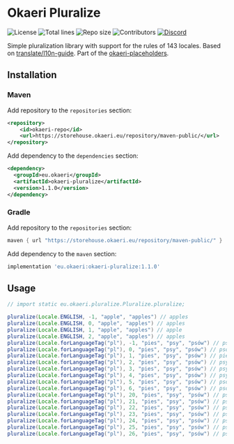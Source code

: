 # Okaeri Pluralize

![License](https://img.shields.io/github/license/OkaeriPoland/okaeri-pluralize)
![Total lines](https://img.shields.io/tokei/lines/github/OkaeriPoland/okaeri-pluralize)
![Repo size](https://img.shields.io/github/repo-size/OkaeriPoland/okaeri-pluralize)
![Contributors](https://img.shields.io/github/contributors/OkaeriPoland/okaeri-pluralize)
[![Discord](https://img.shields.io/discord/589089838200913930)](https://discord.gg/hASN5eX)

Simple pluralization library with support for the rules of 143 locales. 
Based on [translate/l10n-guide](https://github.com/translate/l10n-guide/blob/master/docs/l10n/pluralforms.rst).
Part of the [okaeri-placeholders](https://github.com/OkaeriPoland/okaeri-placeholders).

## Installation
### Maven
Add repository to the `repositories` section:
```xml
<repository>
    <id>okaeri-repo</id>
    <url>https://storehouse.okaeri.eu/repository/maven-public/</url>
</repository>
```
Add dependency to the `dependencies` section:
```xml
<dependency>
  <groupId>eu.okaeri</groupId>
  <artifactId>okaeri-pluralize</artifactId>
  <version>1.1.0</version>
</dependency>
```
### Gradle
Add repository to the `repositories` section:
```groovy
maven { url "https://storehouse.okaeri.eu/repository/maven-public/" }
```
Add dependency to the `maven` section:
```groovy
implementation 'eu.okaeri:okaeri-pluralize:1.1.0'
```

## Usage

```java
// import static eu.okaeri.pluralize.Pluralize.pluralize;

pluralize(Locale.ENGLISH, -1, "apple", "apples") // apples
pluralize(Locale.ENGLISH, 0, "apple", "apples") // apples
pluralize(Locale.ENGLISH, 1, "apple", "apples") // apple
pluralize(Locale.ENGLISH, 2, "apple", "apples") // apples
pluralize(Locale.forLanguageTag("pl"), -1, "pies", "psy", "psów") // psów
pluralize(Locale.forLanguageTag("pl"), 0, "pies", "psy", "psów") // psów
pluralize(Locale.forLanguageTag("pl"), 1, "pies", "psy", "psów") // pies
pluralize(Locale.forLanguageTag("pl"), 2, "pies", "psy", "psów") // psy
pluralize(Locale.forLanguageTag("pl"), 3, "pies", "psy", "psów") // psy
pluralize(Locale.forLanguageTag("pl"), 4, "pies", "psy", "psów") // psy
pluralize(Locale.forLanguageTag("pl"), 5, "pies", "psy", "psów") // psów
pluralize(Locale.forLanguageTag("pl"), 6, "pies", "psy", "psów") // psów
pluralize(Locale.forLanguageTag("pl"), 20, "pies", "psy", "psów") // psów
pluralize(Locale.forLanguageTag("pl"), 21, "pies", "psy", "psów") // psów
pluralize(Locale.forLanguageTag("pl"), 22, "pies", "psy", "psów") // psy
pluralize(Locale.forLanguageTag("pl"), 23, "pies", "psy", "psów") // psy
pluralize(Locale.forLanguageTag("pl"), 24, "pies", "psy", "psów") // psy
pluralize(Locale.forLanguageTag("pl"), 25, "pies", "psy", "psów") // psów
pluralize(Locale.forLanguageTag("pl"), 26, "pies", "psy", "psów") // psów
```
